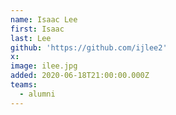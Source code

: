 ```yaml
---
name: Isaac Lee
first: Isaac
last: Lee
github: 'https://github.com/ijlee2'
x:
image: ilee.jpg
added: 2020-06-18T21:00:00.000Z
teams:
  - alumni
---
```

